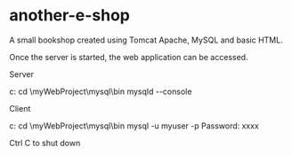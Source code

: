 # another-e-shop
A small bookshop created using Tomcat Apache, MySQL and basic HTML.

Once the server is started, the web application can be accessed. 

Server 

c:
cd \myWebProject\mysql\bin
mysqld --console

Client

c:
cd \myWebProject\mysql\bin
mysql -u myuser -p
Password: xxxx

Ctrl C to shut down
